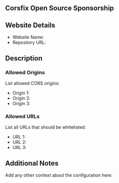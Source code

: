 ## Corsfix Open Source Sponsorship

## Website Details
- Website Name: 
- Repository URL: 

## Description
<!---
Please provide a brief description of your website
-->

### Allowed Origins
List allowed CORS origins:
- Origin 1: 
- Origin 2: 
- Origin 3: 

### Allowed URLs
List all URLs that should be whitelisted:
- URL 1: 
- URL 2: 
- URL 3: 

## Additional Notes
Add any other context about the configuration here:

